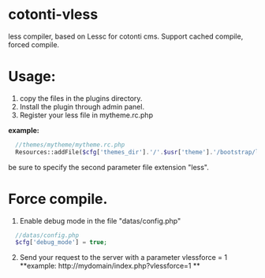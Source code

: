 cotonti-vless
=============
less compiler, based on Lessc for cotonti cms.
Support cached compile, forced compile.

# Usage:

1. copy the files in the plugins directory.
2. Install the plugin through admin panel.
3. Register your less file in mytheme.rc.php 

**example:**
```php 
  //themes/mytheme/mytheme.rc.php 
  Resources::addFile($cfg['themes_dir'].'/'.$usr['theme'].'/bootstrap/less/bootstrap.less', 'less'); 
```
  be sure to specify the second parameter file extension "less".
  
  # Force compile.
  
  1. Enable debug mode in the file "datas/config.php"
```php 
  //datas/config.php
  $cfg['debug_mode'] = true;
```
2. Send your request to the server with a parameter vlessforce = 1 **example: http://mydomain/index.php?vlessforce=1 **
